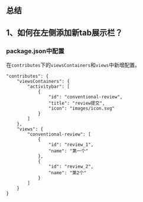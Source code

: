 ## 总结

## 1、如何在左侧添加新tab展示栏？
### package.json中配置
在`contributes`下的`viewsContainers`和`views`中新增配置。
```
"contributes": {
    "viewsContainers": {
        "activitybar": [
            {
                "id": "conventional-review",
                "title": "review提交",
                "icon": "images/icon.svg"
            }
        ]
    },
    "views": {
        "conventional-review": [
            {
                "id": "review_1",
                "name": "第一个"
            },
            {
                "id": "review_2",
                "name": "第2个"
            }
        ]
    }
}
```